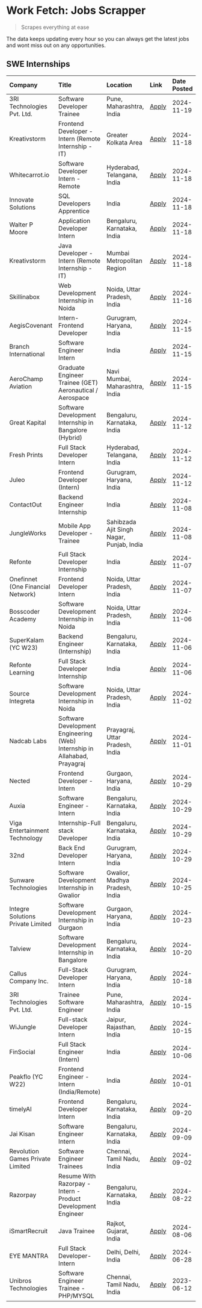 # Work Fetch: Jobs Scrapper
> Scrapes everything at ease

The data keeps updating every hour so you can always get the latest jobs and wont miss out on any opportunities.

## SWE Internships
<!--START_SECTION:workfetch-->
| Company                           | Title                                                                     | Location                                  | Link                                                                                                                                                                                                                                          | Date Posted   |
|:----------------------------------|:--------------------------------------------------------------------------|:------------------------------------------|:----------------------------------------------------------------------------------------------------------------------------------------------------------------------------------------------------------------------------------------------|:--------------|
| 3RI Technologies Pvt. Ltd.        | Software Developer Trainee                                                | Pune, Maharashtra, India                  | [Apply](https://in.linkedin.com/jobs/view/software-developer-trainee-at-3ri-technologies-pvt-ltd-4080283578?position=21&pageNum=0&refId=Kw4p%2BFV6Rfxzx5yYggnUYg%3D%3D&trackingId=wO44ZjNTKsbpwqUZ8Qc5Yw%3D%3D)                               | 2024-11-19    |
| Kreativstorm                      | Frontend Developer - Intern (Remote Internship - IT)                      | Greater Kolkata Area                      | [Apply](https://in.linkedin.com/jobs/view/frontend-developer-intern-remote-internship-it-at-kreativstorm-4079519905?position=18&pageNum=0&refId=Kw4p%2BFV6Rfxzx5yYggnUYg%3D%3D&trackingId=sRpm5BOhUMV3VvEpWLPf2g%3D%3D)                       | 2024-11-18    |
| Whitecarrot.io                    | Software Developer Intern - Remote                                        | Hyderabad, Telangana, India               | [Apply](https://in.linkedin.com/jobs/view/software-developer-intern-remote-at-whitecarrot-io-4079334280?position=20&pageNum=0&refId=Kw4p%2BFV6Rfxzx5yYggnUYg%3D%3D&trackingId=4Ypnktw5eJnAOn3FRmJOaw%3D%3D)                                   | 2024-11-18    |
| Innovate Solutions                | SQL Developers Apprentice                                                 | India                                     | [Apply](https://in.linkedin.com/jobs/view/sql-developers-apprentice-at-innovate-solutions-4079309331?position=25&pageNum=0&refId=Kw4p%2BFV6Rfxzx5yYggnUYg%3D%3D&trackingId=Ppn6BJRtO4AWRFPbiUvpHA%3D%3D)                                      | 2024-11-18    |
| Walter P Moore                    | Application Developer Intern                                              | Bengaluru, Karnataka, India               | [Apply](https://in.linkedin.com/jobs/view/application-developer-intern-at-walter-p-moore-4077126811?position=29&pageNum=0&refId=Kw4p%2BFV6Rfxzx5yYggnUYg%3D%3D&trackingId=%2FtSSTyUpOQzvh%2FpNEHCffg%3D%3D)                                   | 2024-11-18    |
| Kreativstorm                      | Java Developer - Intern (Remote Internship - IT)                          | Mumbai Metropolitan Region                | [Apply](https://in.linkedin.com/jobs/view/java-developer-intern-remote-internship-it-at-kreativstorm-4079340084?position=58&pageNum=0&refId=Kw4p%2BFV6Rfxzx5yYggnUYg%3D%3D&trackingId=2cqCoEbcfu1EJVOpL%2FsDJQ%3D%3D)                         | 2024-11-18    |
| Skillinabox                       | Web Development Internship in Noida                                       | Noida, Uttar Pradesh, India               | [Apply](https://in.linkedin.com/jobs/view/web-development-internship-in-noida-at-skillinabox-4077783016?position=30&pageNum=0&refId=Kw4p%2BFV6Rfxzx5yYggnUYg%3D%3D&trackingId=yRw%2Ff%2BQoWwf72%2F1iqVrOPw%3D%3D)                             | 2024-11-16    |
| AegisCovenant                     | Intern- Frontend Developer                                                | Gurugram, Haryana, India                  | [Apply](https://in.linkedin.com/jobs/view/intern-frontend-developer-at-aegiscovenant-4077391475?position=32&pageNum=0&refId=Kw4p%2BFV6Rfxzx5yYggnUYg%3D%3D&trackingId=0psQpC8pKVhiJM9FYmKylw%3D%3D)                                           | 2024-11-15    |
| Branch International              | Software Engineer Intern                                                  | India                                     | [Apply](https://in.linkedin.com/jobs/view/software-engineer-intern-at-branch-international-4054425650?position=40&pageNum=0&refId=Kw4p%2BFV6Rfxzx5yYggnUYg%3D%3D&trackingId=LGFFebaHQgGXDyZKPiB%2FKw%3D%3D)                                   | 2024-11-15    |
| AeroChamp Aviation                | Graduate Engineer Trainee (GET) Aeronautical / Aerospace                  | Navi Mumbai, Maharashtra, India           | [Apply](https://in.linkedin.com/jobs/view/graduate-engineer-trainee-get-aeronautical-aerospace-at-aerochamp-aviation-4075807848?position=46&pageNum=0&refId=Kw4p%2BFV6Rfxzx5yYggnUYg%3D%3D&trackingId=V9qSyUusGbmr4z31c8s4eg%3D%3D)           | 2024-11-15    |
| Great Kapital                     | Software Development Internship in Bangalore (Hybrid)                     | Bengaluru, Karnataka, India               | [Apply](https://in.linkedin.com/jobs/view/software-development-internship-in-bangalore-hybrid-at-great-kapital-4074322094?position=22&pageNum=0&refId=Kw4p%2BFV6Rfxzx5yYggnUYg%3D%3D&trackingId=1v%2Bdh2ASBrR9nBKftjgiaw%3D%3D)               | 2024-11-12    |
| Fresh Prints                      | Full Stack Developer Intern                                               | Hyderabad, Telangana, India               | [Apply](https://in.linkedin.com/jobs/view/full-stack-developer-intern-at-fresh-prints-4074759619?position=33&pageNum=0&refId=Kw4p%2BFV6Rfxzx5yYggnUYg%3D%3D&trackingId=813wLfCPpN0UHxvL4gpOgw%3D%3D)                                          | 2024-11-12    |
| Juleo                             | Frontend Developer (Intern)                                               | Gurugram, Haryana, India                  | [Apply](https://in.linkedin.com/jobs/view/frontend-developer-intern-at-juleo-4072443159?position=45&pageNum=0&refId=Kw4p%2BFV6Rfxzx5yYggnUYg%3D%3D&trackingId=8ppk61e1SuT3ZUNQfhqHQg%3D%3D)                                                   | 2024-11-12    |
| ContactOut                        | Backend Engineer Internship                                               | India                                     | [Apply](https://in.linkedin.com/jobs/view/backend-engineer-internship-at-contactout-4072113426?position=49&pageNum=0&refId=Kw4p%2BFV6Rfxzx5yYggnUYg%3D%3D&trackingId=mEtMGmL0hNHqJjyE0cIYZg%3D%3D)                                            | 2024-11-08    |
| JungleWorks                       | Mobile App Developer - Trainee                                            | Sahibzada Ajit Singh Nagar, Punjab, India | [Apply](https://in.linkedin.com/jobs/view/mobile-app-developer-trainee-at-jungleworks-4069768065?position=57&pageNum=0&refId=Kw4p%2BFV6Rfxzx5yYggnUYg%3D%3D&trackingId=XW0irYxFTczMROE0%2BMH67A%3D%3D)                                        | 2024-11-08    |
| Refonte                           | Full Stack Developer Internship                                           | India                                     | [Apply](https://in.linkedin.com/jobs/view/full-stack-developer-internship-at-refonte-4071576773?position=39&pageNum=0&refId=Kw4p%2BFV6Rfxzx5yYggnUYg%3D%3D&trackingId=a3dtEpz%2BCXykEPxap26PzA%3D%3D)                                         | 2024-11-07    |
| Onefinnet (One Financial Network) | Frontend Developer Intern                                                 | Noida, Uttar Pradesh, India               | [Apply](https://in.linkedin.com/jobs/view/frontend-developer-intern-at-onefinnet-one-financial-network-4067260672?position=48&pageNum=0&refId=Kw4p%2BFV6Rfxzx5yYggnUYg%3D%3D&trackingId=n%2BAe%2BAPYcTUInMrZAD4EOg%3D%3D)                     | 2024-11-07    |
| Bosscoder Academy                 | Software Development Internship in Noida                                  | Noida, Uttar Pradesh, India               | [Apply](https://in.linkedin.com/jobs/view/software-development-internship-in-noida-at-bosscoder-academy-4070090866?position=10&pageNum=0&refId=Kw4p%2BFV6Rfxzx5yYggnUYg%3D%3D&trackingId=PQgrfLx2XrgAVpE89AEwbQ%3D%3D)                        | 2024-11-06    |
| SuperKalam (YC W23)               | Backend Engineer (Internship)                                             | Bengaluru, Karnataka, India               | [Apply](https://in.linkedin.com/jobs/view/backend-engineer-internship-at-superkalam-yc-w23-4069134451?position=26&pageNum=0&refId=Kw4p%2BFV6Rfxzx5yYggnUYg%3D%3D&trackingId=FPoAdluB9fcbDUt9D1Ar%2BQ%3D%3D)                                   | 2024-11-06    |
| Refonte Learning                  | Full Stack Developer Internship                                           | India                                     | [Apply](https://in.linkedin.com/jobs/view/full-stack-developer-internship-at-refonte-learning-4070516081?position=35&pageNum=0&refId=Kw4p%2BFV6Rfxzx5yYggnUYg%3D%3D&trackingId=IUKWQNe2NMWlb%2Fnf9iqJYg%3D%3D)                                | 2024-11-06    |
| Source Integreta                  | Software Development Internship in Noida                                  | Noida, Uttar Pradesh, India               | [Apply](https://in.linkedin.com/jobs/view/software-development-internship-in-noida-at-source-integreta-4066120527?position=13&pageNum=0&refId=Kw4p%2BFV6Rfxzx5yYggnUYg%3D%3D&trackingId=1hiQ78xlT2BbHrcZ%2Fy3L5A%3D%3D)                       | 2024-11-02    |
| Nadcab Labs                       | Software Development Engineering (Web) Internship in Allahabad, Prayagraj | Prayagraj, Uttar Pradesh, India           | [Apply](https://in.linkedin.com/jobs/view/software-development-engineering-web-internship-in-allahabad-prayagraj-at-nadcab-labs-4064940107?position=2&pageNum=0&refId=Kw4p%2BFV6Rfxzx5yYggnUYg%3D%3D&trackingId=JUXs04sTsfcRhyoq9Lttxg%3D%3D) | 2024-11-01    |
| Nected                            | Frontend Developer - Intern                                               | Gurgaon, Haryana, India                   | [Apply](https://in.linkedin.com/jobs/view/frontend-developer-intern-at-nected-4060911002?position=7&pageNum=0&refId=Kw4p%2BFV6Rfxzx5yYggnUYg%3D%3D&trackingId=BIAfcyPX5R5fKGdJeZ%2BHoA%3D%3D)                                                 | 2024-10-29    |
| Auxia                             | Software Engineer - Intern                                                | Bengaluru, Karnataka, India               | [Apply](https://in.linkedin.com/jobs/view/software-engineer-intern-at-auxia-4060904544?position=17&pageNum=0&refId=Kw4p%2BFV6Rfxzx5yYggnUYg%3D%3D&trackingId=hJqeKcEnGA%2FRMXRpmD2REA%3D%3D)                                                  | 2024-10-29    |
| Viga Entertainment Technology     | Internship-Full stack Developer                                           | Bengaluru, Karnataka, India               | [Apply](https://in.linkedin.com/jobs/view/internship-full-stack-developer-at-viga-entertainment-technology-4061962911?position=36&pageNum=0&refId=Kw4p%2BFV6Rfxzx5yYggnUYg%3D%3D&trackingId=2khBz3mtbIII8Jc0zc%2BKEg%3D%3D)                   | 2024-10-29    |
| 32nd                              | Back End Developer Intern                                                 | Gurugram, Haryana, India                  | [Apply](https://in.linkedin.com/jobs/view/back-end-developer-intern-at-32nd-4062280105?position=41&pageNum=0&refId=Kw4p%2BFV6Rfxzx5yYggnUYg%3D%3D&trackingId=yEP%2FkvEfB9NXkMa7bvPCNA%3D%3D)                                                  | 2024-10-29    |
| Sunware Technologies              | Software Development Internship in Gwalior                                | Gwalior, Madhya Pradesh, India            | [Apply](https://in.linkedin.com/jobs/view/software-development-internship-in-gwalior-at-sunware-technologies-4059018500?position=14&pageNum=0&refId=Kw4p%2BFV6Rfxzx5yYggnUYg%3D%3D&trackingId=z5JQwAVKBTzPtCR8mkqFBg%3D%3D)                   | 2024-10-25    |
| Integre Solutions Private Limited | Software Development Internship in Gurgaon                                | Gurgaon, Haryana, India                   | [Apply](https://in.linkedin.com/jobs/view/software-development-internship-in-gurgaon-at-integre-solutions-private-limited-4056951853?position=9&pageNum=0&refId=Kw4p%2BFV6Rfxzx5yYggnUYg%3D%3D&trackingId=NojsE04aH1%2BmVXQNr5gfcg%3D%3D)     | 2024-10-23    |
| Talview                           | Software Development Internship in Bangalore                              | Bengaluru, Karnataka, India               | [Apply](https://in.linkedin.com/jobs/view/software-development-internship-in-bangalore-at-talview-4055420944?position=4&pageNum=0&refId=Kw4p%2BFV6Rfxzx5yYggnUYg%3D%3D&trackingId=dmqZD0Hk7elCx8R9Jhjq1g%3D%3D)                               | 2024-10-20    |
| Callus Company Inc.               | Full-Stack Developer Intern                                               | Gurugram, Haryana, India                  | [Apply](https://in.linkedin.com/jobs/view/full-stack-developer-intern-at-callus-company-inc-4052948592?position=28&pageNum=0&refId=Kw4p%2BFV6Rfxzx5yYggnUYg%3D%3D&trackingId=F35M6F8XZRxrtmlkPlj%2Fnw%3D%3D)                                  | 2024-10-18    |
| 3RI Technologies Pvt. Ltd.        | Trainee Software Engineer                                                 | Pune, Maharashtra, India                  | [Apply](https://in.linkedin.com/jobs/view/trainee-software-engineer-at-3ri-technologies-pvt-ltd-4048233384?position=44&pageNum=0&refId=Kw4p%2BFV6Rfxzx5yYggnUYg%3D%3D&trackingId=vyzcebNbPBm3694BUfu%2BIg%3D%3D)                              | 2024-10-15    |
| WiJungle                          | Full-stack Developer Intern                                               | Jaipur, Rajasthan, India                  | [Apply](https://in.linkedin.com/jobs/view/full-stack-developer-intern-at-wijungle-4048227759?position=52&pageNum=0&refId=Kw4p%2BFV6Rfxzx5yYggnUYg%3D%3D&trackingId=Phv3Po5LMZn4WN%2FEJBARbA%3D%3D)                                            | 2024-10-15    |
| FinSocial                         | Full Stack Engineer (Intern)                                              | India                                     | [Apply](https://in.linkedin.com/jobs/view/full-stack-engineer-intern-at-finsocial-4041564486?position=60&pageNum=0&refId=Kw4p%2BFV6Rfxzx5yYggnUYg%3D%3D&trackingId=wDZn1RR1ztmw2OVUxvJOCA%3D%3D)                                              | 2024-10-06    |
| Peakflo (YC W22)                  | Frontend Engineer - Intern (India/Remote)                                 | India                                     | [Apply](https://in.linkedin.com/jobs/view/frontend-engineer-intern-india-remote-at-peakflo-yc-w22-4037729755?position=8&pageNum=0&refId=Kw4p%2BFV6Rfxzx5yYggnUYg%3D%3D&trackingId=4ZSl4GCAXv1T3bGGYStVvg%3D%3D)                               | 2024-10-01    |
| timelyAI                          | Frontend Developer Intern                                                 | Bengaluru, Karnataka, India               | [Apply](https://in.linkedin.com/jobs/view/frontend-developer-intern-at-timelyai-4030925040?position=11&pageNum=0&refId=Kw4p%2BFV6Rfxzx5yYggnUYg%3D%3D&trackingId=iUllNk5f8GxWokZ2L4Irxg%3D%3D)                                                | 2024-09-20    |
| Jai Kisan                         | Software Engineer Intern                                                  | Bengaluru, Karnataka, India               | [Apply](https://in.linkedin.com/jobs/view/software-engineer-intern-at-jai-kisan-4024075360?position=38&pageNum=0&refId=Kw4p%2BFV6Rfxzx5yYggnUYg%3D%3D&trackingId=B%2F0MsGSK%2BpW%2BKXX0K0JXkw%3D%3D)                                          | 2024-09-09    |
| Revolution Games Private Limited  | Software Engineer Trainees                                                | Chennai, Tamil Nadu, India                | [Apply](https://in.linkedin.com/jobs/view/software-engineer-trainees-at-revolution-games-private-limited-4015912927?position=37&pageNum=0&refId=Kw4p%2BFV6Rfxzx5yYggnUYg%3D%3D&trackingId=RSNQYxx3Ckf%2B8tlaWBPPXA%3D%3D)                     | 2024-09-02    |
| Razorpay                          | Resume With Razorpay - Intern - Product Development Engineer              | Bengaluru, Karnataka, India               | [Apply](https://in.linkedin.com/jobs/view/resume-with-razorpay-intern-product-development-engineer-at-razorpay-4007395641?position=3&pageNum=0&refId=Kw4p%2BFV6Rfxzx5yYggnUYg%3D%3D&trackingId=WWyRDlA9OMYFCUsHFrQIuA%3D%3D)                  | 2024-08-22    |
| iSmartRecruit                     | Java Trainee                                                              | Rajkot, Gujarat, India                    | [Apply](https://in.linkedin.com/jobs/view/java-trainee-at-ismartrecruit-3992301825?position=42&pageNum=0&refId=Kw4p%2BFV6Rfxzx5yYggnUYg%3D%3D&trackingId=m57SLBBpKf6WG9OPlcLtOg%3D%3D)                                                        | 2024-08-06    |
| EYE MANTRA                        | Full Stack Developer- Intern                                              | Delhi, Delhi, India                       | [Apply](https://in.linkedin.com/jobs/view/full-stack-developer-intern-at-eye-mantra-3960988037?position=54&pageNum=0&refId=Kw4p%2BFV6Rfxzx5yYggnUYg%3D%3D&trackingId=enufOYTqdsjBeOp18SiIgg%3D%3D)                                            | 2024-06-28    |
| Unibros Technologies              | Software Engineer Trainee - PHP/MYSQL                                     | Chennai, Tamil Nadu, India                | [Apply](https://in.linkedin.com/jobs/view/software-engineer-trainee-php-mysql-at-unibros-technologies-3656599241?position=51&pageNum=0&refId=Kw4p%2BFV6Rfxzx5yYggnUYg%3D%3D&trackingId=b6DEqWmZcMbPhpEqNcIrzw%3D%3D)                          | 2023-06-12    |
<!--END_SECTION:workfetch-->
